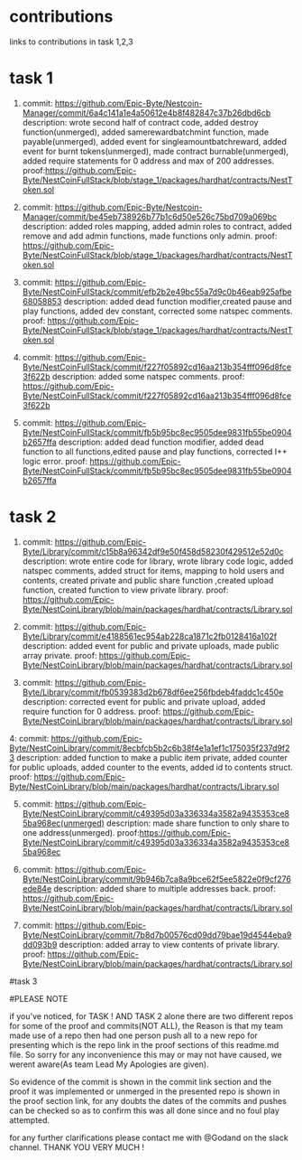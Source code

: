 # contributions
links to contributions in task 1,2,3



# task 1


1. commit: https://github.com/Epic-Byte/Nestcoin-Manager/commit/6a4c141a1e4a50612e4b8f482847c37b26dbd6cb
   description: wrote second half of contract code, added destroy function(unmerged), added samerewardbatchmint function, made payable(unmerged), added event for singleamountbatchreward, added event for burnt tokens(unmerged), made contract burnable(unmerged), added require statements for 0 address and max of 200 addresses.
    proof:https://github.com/Epic-Byte/NestCoinFullStack/blob/stage_1/packages/hardhat/contracts/NestToken.sol


2. commit: https://github.com/Epic-Byte/Nestcoin-Manager/commit/be45eb738926b77b1c6d50e526c75bd709a069bc
   description: added roles mapping, added admin roles to contract, added remove and add admin functions, made functions only admin.
   proof: https://github.com/Epic-Byte/NestCoinFullStack/blob/stage_1/packages/hardhat/contracts/NestToken.sol
   
   
3. commit: https://github.com/Epic-Byte/NestCoinFullStack/commit/efb2b2e49bc55a7d9c0b46eab925afbe68058853
   description: added dead function modifier,created pause and play functions, added dev constant, corrected some natspec comments.
   proof: https://github.com/Epic-Byte/NestCoinFullStack/blob/stage_1/packages/hardhat/contracts/NestToken.sol
   
   
4. commit: https://github.com/Epic-Byte/NestCoinFullStack/commit/f227f05892cd16aa213b354fff096d8fce3f622b
   description: added some natspec comments.
   proof: https://github.com/Epic-Byte/NestCoinFullStack/commit/f227f05892cd16aa213b354fff096d8fce3f622b
   
   
5.  commit: https://github.com/Epic-Byte/NestCoinFullStack/commit/fb5b95bc8ec9505dee9831fb55be0904b2657ffa
    description: added dead function modifier, added dead function to all functions,edited pause and play functions, corrected I++ logic error.
    proof: https://github.com/Epic-Byte/NestCoinFullStack/commit/fb5b95bc8ec9505dee9831fb55be0904b2657ffa
   
   
   
   
# task 2


1. commit:  https://github.com/Epic-Byte/Library/commit/c15b8a96342df9e50f458d58230f429512e52d0c
  description: wrote entire code for library, wrote library code logic, added natspec comments, added struct for items, mapping to hold users and contents, created private and public share function ,created upload function, created function to view private library.
  proof: https://github.com/Epic-Byte/NestCoinLibrary/blob/main/packages/hardhat/contracts/Library.sol
  
  
2. commit:  https://github.com/Epic-Byte/Library/commit/e4188561ec954ab228ca1871c2fb0128416a102f
 description: added event for public and private uploads, made public array private.
 proof: https://github.com/Epic-Byte/NestCoinLibrary/blob/main/packages/hardhat/contracts/Library.sol
 
 
3. commit: https://github.com/Epic-Byte/Library/commit/fb0539383d2b678df6ee256fbdeb4faddc1c450e
 description: corrected event for public and private upload, added require function for 0 address.
 proof: https://github.com/Epic-Byte/NestCoinLibrary/blob/main/packages/hardhat/contracts/Library.sol
 
 
4: commit: https://github.com/Epic-Byte/NestCoinLibrary/commit/8ecbfcb5b2c6b38f4e1a1ef1c175035f237d9f23
description: added function to make a public item private, added counter for public uploads, added counter to the events, added id to contents struct.
proof: https://github.com/Epic-Byte/NestCoinLibrary/blob/main/packages/hardhat/contracts/Library.sol


5. commit: https://github.com/Epic-Byte/NestCoinLibrary/commit/c49395d03a336334a3582a9435353ce85ba968ec(unmerged)
description: made share function to only share to one address(unmerged).
proof:https://github.com/Epic-Byte/NestCoinLibrary/commit/c49395d03a336334a3582a9435353ce85ba968ec


6. commit:  https://github.com/Epic-Byte/NestCoinLibrary/commit/9b946b7ca8a9bce62f5ee5822e0f9cf276ede84e
 description: added share to multiple addresses back.
 proof: https://github.com/Epic-Byte/NestCoinLibrary/blob/main/packages/hardhat/contracts/Library.sol
 
 
7. commit: https://github.com/Epic-Byte/NestCoinLibrary/commit/7b8d7b00576cd09dd79bae19d4544eba9dd093b9
  description: added array to view contents of private library.
  proof: https://github.com/Epic-Byte/NestCoinLibrary/blob/main/packages/hardhat/contracts/Library.sol
  
  
  
  
 #task 3
 
 
 #PLEASE NOTE
 
 if you've noticed, for TASK ! AND TASK 2 alone there are two different repos for some of the proof and commits(NOT ALL), the Reason is that my team made use of a repo then had one person push all to a new repo for presenting which is the repo link in the proof sections of this readme.md file. So sorry for any inconvenience this may or may not have caused, we werent aware(As team Lead My Apologies are given).
 
So evidence of the commit is shown in the commit link section and the proof it was implemented or unmerged in the presented repo is shown in the proof section link, 
for any doubts the dates of the commits and pushes can be checked so as to confirm this was all done since and no foul play attempted.


for any further clarifications please contact me with @Godand on the slack channel.
THANK YOU VERY MUCH !
  
